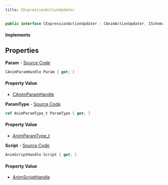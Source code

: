 ```yaml
---
title: CExpressionActionUpdater
---
```


```csharp
public interface CExpressionActionUpdater : CAnimActionUpdater, ISchemaClass<CAnimActionUpdater>, ISchemaClass<CExpressionActionUpdater>, ISchemaField, ISchemaClass, INativeHandle
```

#### Implements

## Properties

**Param** - [Source Code](https://github.com/swiftly-solution/swiftlys2/blob/master/managed/src/SwiftlyS2.Generated/Schemas/Interfaces/CExpressionActionUpdater.cs#L16)

```csharp
CAnimParamHandle Param { get; }
```

#### Property Value

- [CAnimParamHandle](/docs/api/shared/schemadefinitions/canimparamhandle)

**ParamType** - [Source Code](https://github.com/swiftly-solution/swiftlys2/blob/master/managed/src/SwiftlyS2.Generated/Schemas/Interfaces/CExpressionActionUpdater.cs#L18)

```csharp
ref AnimParamType_t ParamType { get; }
```

#### Property Value

- [AnimParamType_t](/docs/api/shared/schemadefinitions/animparamtype_t)

**Script** - [Source Code](https://github.com/swiftly-solution/swiftlys2/blob/master/managed/src/SwiftlyS2.Generated/Schemas/Interfaces/CExpressionActionUpdater.cs#L20)

```csharp
AnimScriptHandle Script { get; }
```

#### Property Value

- [AnimScriptHandle](/docs/api/shared/schemadefinitions/animscripthandle)

